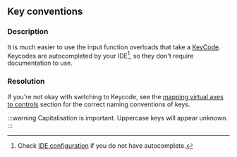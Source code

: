 ## Key conventions
### Description
It is much easier to use the input function overloads that take a [KeyCode](https://docs.unity3d.com/ScriptReference/KeyCode.html).  
Keycodes are autocompleted by your IDE[^1], so they don't require documentation to use.

### Resolution
If you're not okay with switching to Keycode, see the [mapping virtual axes to controls](https://docs.unity3d.com/Manual/class-InputManager.html) section for the correct naming conventions of keys.  

:::warning
Capitalisation is important. Uppercase keys will appear unknown.
:::  

[^1]: Check [IDE configuration](../../IDE%20Configuration.md) if you do not have autocomplete.